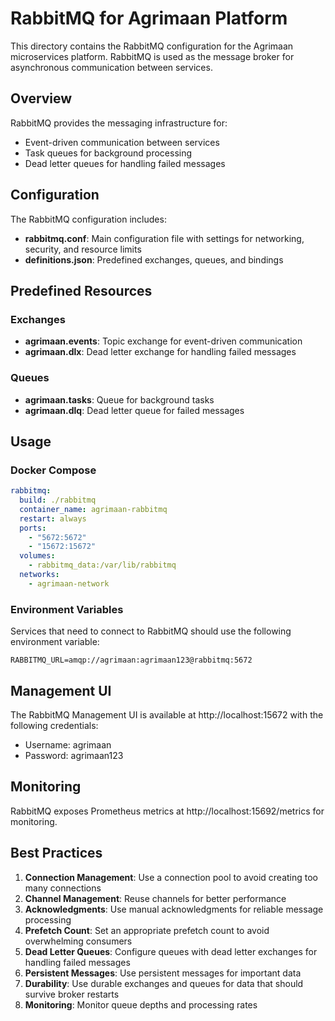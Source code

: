 # RabbitMQ for Agrimaan Platform

This directory contains the RabbitMQ configuration for the Agrimaan microservices platform. RabbitMQ is used as the message broker for asynchronous communication between services.

## Overview

RabbitMQ provides the messaging infrastructure for:
- Event-driven communication between services
- Task queues for background processing
- Dead letter queues for handling failed messages

## Configuration

The RabbitMQ configuration includes:

- **rabbitmq.conf**: Main configuration file with settings for networking, security, and resource limits
- **definitions.json**: Predefined exchanges, queues, and bindings

## Predefined Resources

### Exchanges

- **agrimaan.events**: Topic exchange for event-driven communication
- **agrimaan.dlx**: Dead letter exchange for handling failed messages

### Queues

- **agrimaan.tasks**: Queue for background tasks
- **agrimaan.dlq**: Dead letter queue for failed messages

## Usage

### Docker Compose

```yaml
rabbitmq:
  build: ./rabbitmq
  container_name: agrimaan-rabbitmq
  restart: always
  ports:
    - "5672:5672"
    - "15672:15672"
  volumes:
    - rabbitmq_data:/var/lib/rabbitmq
  networks:
    - agrimaan-network
```

### Environment Variables

Services that need to connect to RabbitMQ should use the following environment variable:

```
RABBITMQ_URL=amqp://agrimaan:agrimaan123@rabbitmq:5672
```

## Management UI

The RabbitMQ Management UI is available at http://localhost:15672 with the following credentials:

- Username: agrimaan
- Password: agrimaan123

## Monitoring

RabbitMQ exposes Prometheus metrics at http://localhost:15692/metrics for monitoring.

## Best Practices

1. **Connection Management**: Use a connection pool to avoid creating too many connections
2. **Channel Management**: Reuse channels for better performance
3. **Acknowledgments**: Use manual acknowledgments for reliable message processing
4. **Prefetch Count**: Set an appropriate prefetch count to avoid overwhelming consumers
5. **Dead Letter Queues**: Configure queues with dead letter exchanges for handling failed messages
6. **Persistent Messages**: Use persistent messages for important data
7. **Durability**: Use durable exchanges and queues for data that should survive broker restarts
8. **Monitoring**: Monitor queue depths and processing rates